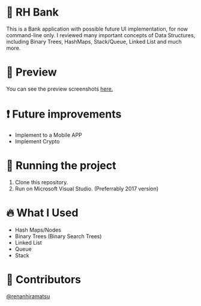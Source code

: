 # 🏦 RH Bank
This is a Bank application with possible future UI implementation, for now command-line only.
I reviewed many important concepts of Data Structures, including Binary Trees, HashMaps, Stack/Queue, Linked List
and much more.
# 📱 Preview
You can see the preview screenshots [here.](https://www.renanhiramatsu.com/#3)

# ❗ Future improvements
- Implement to a Mobile APP
- Implement Crypto
# 🔧 Running the project
1. Clone this repository.
2. Run on Microsoft Visual Studio. (Preferrably 2017 version)

# 🔥 What I Used
- Hash Maps/Nodes
- Binary Trees (Binary Search Trees)
- Linked List
- Queue
- Stack

# 👨 Contributors
[@renanhiramatsu](https://www.linkedin.com/in/renan-hiramatsu-83583216a/)
